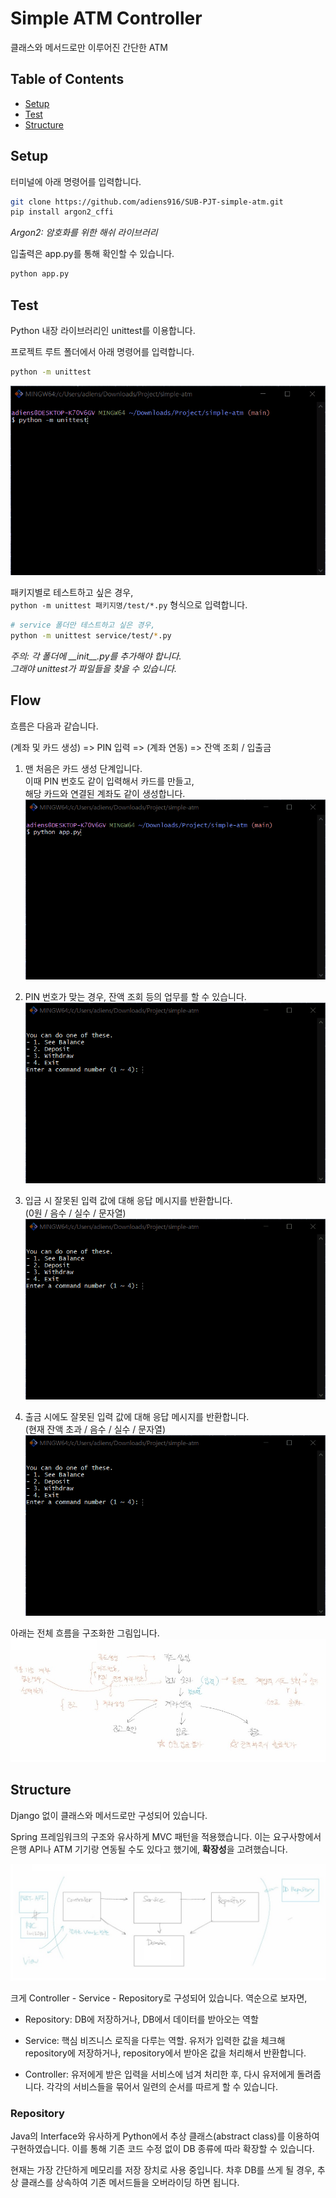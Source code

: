 # Simple ATM Controller

클래스와 메서드로만 이루어진 간단한 ATM

## Table of Contents
- [Setup](#setup)
- [Test](#test)
- [Structure](#structure)

## Setup
터미널에 아래 명령어를 입력합니다.
```bash
git clone https://github.com/adiens916/SUB-PJT-simple-atm.git
pip install argon2_cffi
```
*Argon2: 암호화를 위한 해쉬 라이브러리*

입출력은 app.py를 통해 확인할 수 있습니다.
```bash
python app.py
```

## Test
Python 내장 라이브러리인 unittest를 이용합니다.

프로젝트 루트 폴더에서 아래 명령어를 입력합니다.
```bash
python -m unittest
```
![testing](./_README_asset/cap_testing.gif)

패키지별로 테스트하고 싶은 경우,   
`python -m unittest 패키지명/test/*.py` 형식으로 입력합니다.
```bash
# service 폴더만 테스트하고 싶은 경우, 
python -m unittest service/test/*.py
```

*주의: 각 폴더에 \_\_init\_\_.py를 추가해야 합니다.  
그래야 unittest가 파일들을 찾을 수 있습니다.*

## Flow
흐름은 다음과 같습니다.

(계좌 및 카드 생성) => PIN 입력 => (계좌 연동) => 잔액 조회 / 입출금

1. 맨 처음은 카드 생성 단계입니다.  
이때 PIN 번호도 같이 입력해서 카드를 만들고,  
해당 카드와 연결된 계좌도 같이 생성합니다.
![auth_pin](./_README_asset/cap_flow_1_auth_pin.gif)

2. PIN 번호가 맞는 경우, 잔액 조회 등의 업무를 할 수 있습니다.
![auth_pin](./_README_asset/cap_flow_2_banking.gif)

3. 입금 시 잘못된 입력 값에 대해 응답 메시지를 반환합니다.  
(0원 / 음수 / 실수 / 문자열)
![](./_README_asset/cap_handling_deposit.gif)

4. 출금 시에도 잘못된 입력 값에 대해 응답 메시지를 반환합니다.  
(현재 잔액 초과 / 음수 / 실수 / 문자열)
![](./_README_asset/cap_handling_withdrawal.gif)

아래는 전체 흐름을 구조화한 그림입니다.
![Flow](./_README_asset/flow.png)



## Structure

Django 없이 클래스와 메서드로만 구성되어 있습니다.

Spring 프레임워크의 구조와 유사하게 MVC 패턴을 적용했습니다.
이는 요구사항에서 은행 API나 ATM 기기랑 연동될 수도 있다고 했기에, **확장성**을 고려했습니다.

![Structure](./_README_asset/structure.png)

크게 Controller - Service - Repository로 구성되어 있습니다.
역순으로 보자면,

- Repository: DB에 저장하거나, DB에서 데이터를 받아오는 역할

- Service: 핵심 비즈니스 로직을 다루는 역할. 
유저가 입력한 값을 체크해 repository에 저장하거나,
repository에서 받아온 값을 처리해서 반환합니다.

- Controller: 유저에게 받은 입력을 서비스에 넘겨 처리한 후, 다시 유저에게 돌려줍니다.
각각의 서비스들을 묶어서 일련의 순서를 따르게 할 수 있습니다.

### Repository
Java의 Interface와 유사하게 Python에서 추상 클래스(abstract class)를 이용하여 구현하였습니다.
이를 통해 기존 코드 수정 없이 DB 종류에 따라 확장할 수 있습니다.

현재는 가장 간단하게 메모리를 저장 장치로 사용 중입니다.
차후 DB를 쓰게 될 경우, 추상 클래스를 상속하여 기존 메서드들을 오버라이딩 하면 됩니다.

